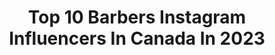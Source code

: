 ---
title: Top 10 Barbers Instagram Influencers In Canada In 2023
description: >-
  Find top barbers Instagram influencers in Canada in 2023. Most popular hashtags: #menshair #canada #haircut.
platform: Instagram
hits: 18
text_top: Analyze the best Instagram profiles on inBeat.
text_bottom: Our database holds 18 Instagram influencers like this in Canada for you to connect with.
profiles:
  - username: "marcoprinceton"
    fullname: >-
      Princeton // Toronto Barber 👑
    bio: >-
      🏆 HALL OF FADES STUDIO COMING SOON! 🏆 ✪ Award Winning Barber ⬇️ LINK TO BOOK // YOUTUBE ⬇️
    location: "Canada"
    followers: 6805
    engagement: 657
    commentsToLikes: 0.071743
    id: ck5bw3mmzkxnv0i11r25qxkpd
    verified: false
    hashtags: "#thebarberprince, #royalvseveryone, #halloffadesstudio"
  - username: "farzadthehappybarber"
    fullname: >-
      Farzad Salehi
    bio: >-
      Barber, motorcycle rider, whisky lover, lover of life......born in Iran, proud Canadian and Vancouverite since 1994 🇨🇦💈🏍♥️ @farzadsbarbershop
    location: "Canada"
    followers: 86372
    engagement: 165
    commentsToLikes: 0.039857
    id: ck5hffyfuxaev0i11otorm50m
    verified: false
    hashtags: "#barbering, #thehappybarber, #shave, #keepitsimple"
  - username: "aztroo"
    fullname: >-
      Enrique Tapia
    bio: >-
      🔪🏰 Barber / Visual artist Endurance running YouTube: 3versince (5M+) Creative director @3versince 23
    location: "Canada"
    followers: 52537
    engagement: 556
    commentsToLikes: 0.009989
    id: ck5pzj2x5182s0i114zr3uddz
    verified: false
    hashtags: ""
  - username: "shawn_barbz"
    fullname: >-
      SHAWN BARBZ🏆10xAward Winning ✪
    bio: >-
      TORONTO CANADA 🇨🇦 Owner: ColdKutzBarberShop 📍Malton Coldkutz Salon & Spa📍Toronto 🏆CANADIAN NATIONAL CHAMPION🏆 •WAHL Educator and Brand Ambassador
    location: "Canada"
    followers: 25138
    engagement: 72
    commentsToLikes: 0.105390
    id: ck8swu8yqf9bv0j78w9stmizb
    verified: false
    hashtags: "#faded, #wahl, #malton, #surrey"
  - username: "waseemyouans"
    fullname: >-
      Waseem Youans
    bio: >-
      Founder/CEO @wy.signaturebrand 🎬As featured by @insider and @insiderbeauty
    location: "Canada"
    followers: 182570
    engagement: 308
    commentsToLikes: 0.008030
    id: ck5hk4s5dhsdj0i11zul9cms7
    verified: false
    hashtags: "#hairclay, #inspire, #hairstyle, #menshair"
  - username: "erichsaide"
    fullname: >-
      Erich Saide Photography
    bio: >-
      Award Winning Commercial, Fitness & Lifestyle, Celebrity Portrait Photographer. HUMANS OF SUPPORT - Founder
    location: "Canada"
    followers: 17729
    engagement: 238
    commentsToLikes: 0.079245
    id: ck5cabibld3n20i11z1qc8lna
    verified: false
    hashtags: "#tethertoolspro, #fitnessphotographer, #iso1200, #nikonphotographer"
  - username: "cbcottawa"
    fullname: >-
      CBC Ottawa Community
    bio: >-
      Celebrating the city we love. CBC Ottawa’s community Instagram account curated by Communications. For breaking local news, follow @cbcottawanews.
    location: "Canada"
    followers: 35395
    engagement: 60
    commentsToLikes: 0.041080
    id: ck5zzbw27bgd50i14tnikq7xp
    verified: true
    hashtags: "#strongwomen, #613, #empowerment, #community"
  - username: "dolino.real"
    fullname: >-
      Dolino
    bio: >-
      
    location: "Canada"
    followers: 3066
    engagement: 693
    commentsToLikes: 0.203815
    id: ck601t273g4fl0i14vmxhmmr3
    verified: false
    hashtags: "#canada, #montreal, #coronavirus, #rires"
  - username: "creatrnick"
    fullname: >-
      NC
    bio: >-
      creatr • creative direction 📧: nick@creatr.ca photo | video | branding #creatrway
    location: "Canada"
    followers: 10850
    engagement: 244
    commentsToLikes: 0.076533
    id: ck0tvz5thdfea0i1904bk7neg
    verified: false
    hashtags: "#hamont, #creatr, #creatrway, #notanad"
  - username: "cbcthenational"
    fullname: >-
      CBC News: The National
    bio: >-
      Watch The National live at 9 p.m. ET and see more of our stories here ⬇️
    location: "Canada"
    followers: 84139
    engagement: 97
    commentsToLikes: 0.068170
    id: ck5q7gbc71f7b0i115c4j7ie7
    verified: true
    hashtags: "#covid19, #themoment, #covid, #cbcnews"
---